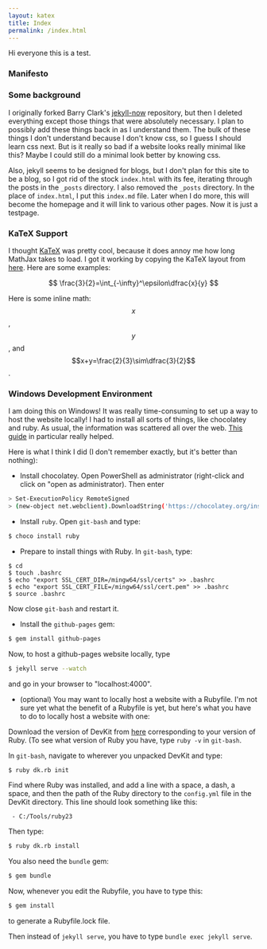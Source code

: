 ```yaml
---
layout: katex
title: Index
permalink: /index.html
---
```


Hi everyone this is a test.  

### Manifesto



### Some background

I originally forked Barry Clark's
[jekyll-now](https://github.com/barryclark/jekyll-now) repository, but
then I deleted everything except those things that were absolutely
necessary.  I plan to possibly add these things back in as I
understand them.  The bulk of these things I don't understand because
I don't know css, so I guess I should learn css next.  But is it
really so bad if a website looks really minimal like this?  Maybe I
could still do a minimal look better by knowing css.

Also, jekyll seems to be designed for blogs, but I don't plan for this
site to be a blog, so I got rid of the stock `index.html` with its
fee, iterating through the posts in the `_posts` directory.  I also
removed the `_posts` directory.  In the place of `index.html`, I put
this `index.md` file.  Later when I do more, this will become the
homepage and it will link to various other pages.  Now it is just a
testpage.

### KaTeX Support
I thought [KaTeX](https://khan.github.io/KaTeX/) was pretty cool,
because it does annoy me how long MathJax takes to load.  I got it
working by copying the KaTeX layout from
[here](https://github.com/cben/sandbox/blob/gh-pages/_layouts/katex.html).  Here are some examples:

$$
\frac{3}{2}=\int_{-\infty}^\epsilon\dfrac{x}{y}
$$

Here is some inline math: $$x$$, $$y$$, and $$x+y=\frac{2}{3}\sim\dfrac{3}{2}$$.

### Windows Development Environment

I am doing this on Windows!  It was really time-consuming to set up a
way to host the website locally!  I had to install all sorts of
things, like chocolatey and ruby.  As usual, the information was
scattered all over the web.  [This
guide](http://programminghistorian.org/lessons/building-static-sites-with-jekyll-github-pages)
in particular really helped.

Here is what I think I did (I don't remember exactly, but it's better
than nothing):

* Install chocolatey.  Open PowerShell as administrator (right-click
   and click on "open as administrator).  Then enter

```sh
> Set-ExecutionPolicy RemoteSigned
> (new-object net.webclient).DownloadString('https://chocolatey.org/install.ps1') | iex
```

* Install `ruby`.  Open `git-bash` and type:

```sh
$ choco install ruby
```

* Prepare to install things with Ruby.  In `git-bash`, type:

```
$ cd
$ touch .bashrc
$ echo "export SSL_CERT_DIR=/mingw64/ssl/certs" >> .bashrc
$ echo "export SSL_CERT_FILE=/mingw64/ssl/cert.pem" >> .bashrc
$ source .bashrc
```
Now close `git-bash` and restart it.

* Install the `github-pages` gem:

```sh
$ gem install github-pages
```

Now, to host a github-pages website locally, type

```sh
$ jekyll serve --watch
```

and go in your browser to "localhost:4000".

* (optional) You may want to locally host a website with a Rubyfile.
I'm not sure yet what the benefit of a Rubyfile is yet, but here's
what you have to do to locally host a website with one:

Download the version of DevKit from
[here](https://rubyinstaller.org/downloads/) corresponding to your
version of Ruby.  (To see what version of Ruby you have, type `ruby
-v` in `git-bash`.

In `git-bash`, navigate to wherever you unpacked DevKit and type:

```sh
$ ruby dk.rb init
```

Find where Ruby was installed, and add a line with a space, a dash, a
space, and then the path of the Ruby directory to the `config.yml`
file in the DevKit directory.  This line should look something like this:

```
 - C:/Tools/ruby23
```

Then type:

```sh
$ ruby dk.rb install
```

You also need the `bundle` gem:

```sh
$ gem bundle
```

Now, whenever you edit the Rubyfile, you have to type this:

```sh
$ gem install
```

to generate a Rubyfile.lock file.

Then instead of `jekyll serve`, you have to type `bundle exec jekyll serve`.
